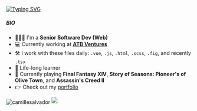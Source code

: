 [![Typing SVG](https://readme-typing-svg.demolab.com?font=Fira+Code&pause=1000&color=9A709A&width=435&lines=Hi%2C+friend!+%F0%9F%91%8B;I'm+Camille++%F0%9F%99%88)](https://git.io/typing-svg)

##### BIO

- 👩🏻‍💻 I'm a **Senior Software Dev (Web)**
- 💻 Currently working at **[ATB Ventures](https://atbventures.com/)**
- 🛠 I work with these files daily: `.vue`, `.js`, `.html`, `.scss`, `.fig`, and recently `.tsx`
- 🌱 Life-long learner
- 👾 Currently playing **Final Fantasy XIV**, **Story of Seasons: Pioneer's of Olive Town**, and **Assassin's Creed II**
- 👉 Check out my [portfolio](https://camillesalvador.github.io/camillesalvador/) 

<img align="center" src="https://github-readme-stats.vercel.app/api?username=camillesalvador&show_icons=true&locale=en&theme=dark" alt="camillesalvador" />

<img src="https://github-readme-stats.vercel.app/api/top-langs?username=camillesalvador&layout=compact&theme=dark"/>
